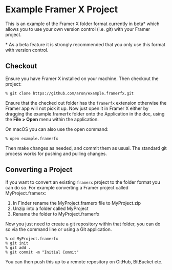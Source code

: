 # Example Framer X Project

This is an example of the Framer X folder format currently in beta* which allows
you to use your own version control (i.e. git) with your Framer project.

\* As a beta feature it is strongly recommended that you only use this format with
version control.

## Checkout

Ensure you have Framer X installed on your machine. Then checkout the project:

    % git clone https://github.com/aron/example.framerfx.git

Ensure that the checked out folder has the `framerfx` extension otherwise
the Framer app will not pick it up. Now just open it in Framer X either by
dragging the example.framerfx folder onto the Application in the doc, using
the **File > Open** menu within the application.

On macOS you can also use the open command:

    % open example.framerfx

Then make changes as needed, and commit them as usual. The standard git process
works for pushing and pulling changes.

## Converting a Project

If you want to convert an existing `framerx` project to the folder format you
can do so. For example converting a Framer project called MyProject.framerx:

1. In Finder rename the MyProject.framerx file to MyProject.zip
2. Unzip into a folder called MyProject
3. Rename the folder to MyProject.framerfx

Now you just need to create a git repository within that folder, you can do
so via the command line or using a Git application.

    % cd MyProject.framerfx
    % git init
    % git add .
    % git commit -m "Initial Commit"

You can then push this up to a remote repository on GitHub, BitBucket etc.

